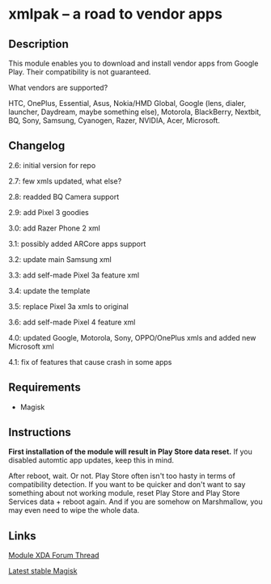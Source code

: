 # **xmlpak – a road to vendor apps**
## Description
This module enables you to download and install vendor apps from Google Play. Their compatibility is not guaranteed.

What vendors are supported?

HTC, OnePlus, Essential, Asus, Nokia/HMD Global, Google (lens, dialer, launcher, Daydream, maybe something else), Motorola, BlackBerry, Nextbit, BQ, Sony, Samsung, Cyanogen, Razer, NVIDIA, Acer, Microsoft.
## Changelog
2.6: initial version for repo

2.7: few xmls updated, what else?

2.8: readded BQ Camera support

2.9: add Pixel 3 goodies

3.0: add Razer Phone 2 xml

3.1: possibly added ARCore apps support

3.2: update main Samsung xml

3.3: add self-made Pixel 3a feature xml

3.4: update the template

3.5: replace Pixel 3a xmls to original

3.6: add self-made Pixel 4 feature xml

4.0: updated Google, Motorola, Sony, OPPO/OnePlus xmls and added new Microsoft xml

4.1: fix of features that cause crash in some apps

## Requirements
- Magisk
## Instructions
**First installation of the module will result in Play Store data reset.** If you disabled automtic app updates, keep this in mind.

After reboot, wait. Or not. Play Store often isn't too hasty in terms of compatibility detection. If you want to be quicker and don't want to say something about not working module, reset Play Store and Play Store Services data + reboot again. And if you are somehow on Marshmallow, you may even need to wipe the whole data.
## Links
[Module XDA Forum Thread](https://forum.xda-developers.com/apps/magisk/module-xmlpak-install-vendor-apps-t3701604 "Module official XDA thread")

[Latest stable Magisk](https://forum.xda-developers.com/apps/magisk/official-magisk-v7-universal-systemless-t3473445)

